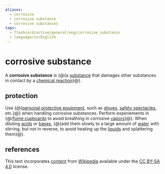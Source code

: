 ```yaml
---
aliases:
  - corrosive
  - corrosive substance
  - corrosive substances
tags:
  - flashcard/active/general/eng/corrosive_substance
  - language/in/English
---
```


# corrosive substance

A __corrosive substance__ is {@{a [substance](chemical%20substance.md) that damages other substances in contact by a [chemical reaction](chemical%20reaction.md)}@}.

## protection

Use {@{[personal protective equipment](personal%20protective%20equipment.md), such as [gloves](glove.md), [safety spectacles](goggles.md), etc.}@} when handling corrosive substances. Perform experiements in {@{[fume cupboards](fume%20hood.md) to avoid breathing in corrosive [vapors](vapor.md)}@}. When diluting [acids](acid.md) or [bases](base%20(chemistry).md), {@{add them slowly to a large amount of [water](water.md) with stirring, but not in reverse, to avoid heating up the [liquids](liquid.md) and splattering them}@}.

## references

This text incorporates [content](https://en.wikipedia.org/wiki/corrosive_substance) from [Wikipedia](Wikipedia.md) available under the [CC BY-SA 4.0](https://creativecommons.org/licenses/by-sa/4.0/) license.
